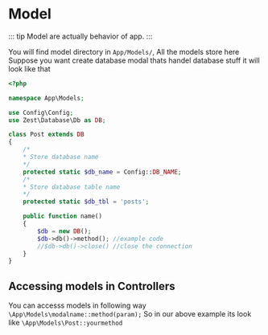 # Model

::: tip
Model are actually behavior of app.
:::


You will find model directory in  `App/Models/`, All the models store here Suppose you want create database modal thats handel database stuff it will look like that

```php
<?php

namespace App\Models;

use Config\Config;
use Zest\Database\Db as DB;

class Post extends DB
{
    /*
    * Store database name
    */
    protected static $db_name = Config::DB_NAME;
    /*
    * Store database table name
    */
    protected static $db_tbl = 'posts';

    public function name()
    {
        $db = new DB();
        $db->db()->method(); //example code
        //$db->db()->close() //close the connection
    }
}

```

## Accessing models in Controllers

You can accesss models in following way  `\App\Models\modalname::method(param);`  So in our above example its look like  `\App\Models\Post::yourmethod`
